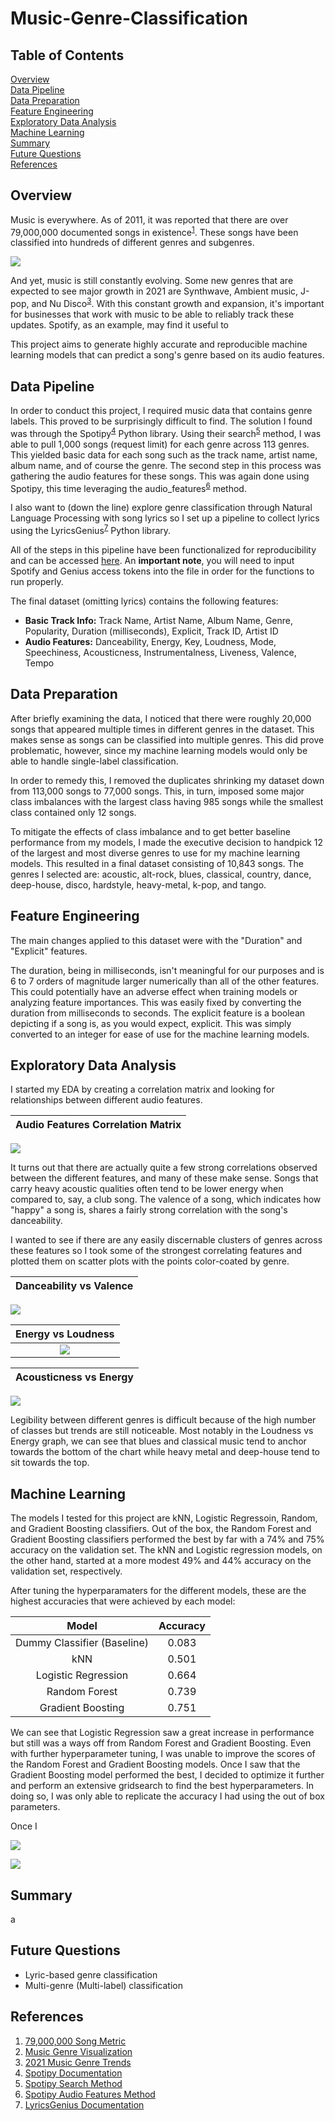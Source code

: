 # Music-Genre-Classification
## Table of Contents
[Overview](#overview)<br/>
[Data Pipeline](#data-pipeline)<br/>
[Data Preparation](#data-preparation)<br/>
[Feature Engineering](#feature-engineering)<br/>
[Exploratory Data Analysis](#exploratory-data-analysis)<br/>
[Machine Learning](#machine-learning)<br/>
[Summary](#summary)<br/>
[Future Questions](#future-questions)<br/>
[References](#references)<br/>

## Overview
Music is everywhere. As of 2011, it was reported that there are over 79,000,000 documented songs in existence<sup>[1](http://bedtimemath.org/fun-math-songs-in-world/)</sup>. These songs have been classified into hundreds of different genres and subgenres.

[<img src='imgs/music_genre_visualization.png'>](https://www.chess.com/news/view/published-data-api)

And yet, music is still constantly evolving. Some new genres that are expected to see major growth in 2021 are Synthwave, Ambient music, J-pop, and Nu Disco<sup>[3](https://www.ujam.com/blog/upcoming-music-trends-in-2021/)</sup>. With this constant growth and expansion, it's important for businesses that work with music to be able to reliably track these updates. Spotify, as an example, may find it useful to

This project aims to generate highly accurate and reproducible machine learning models that can predict a song's genre based on its audio features.

## Data Pipeline

In order to conduct this project, I required music data that contains genre labels. This proved to be surprisingly difficult to find. The solution I found was through the Spotipy<sup>[4](https://spotipy.readthedocs.io/en/2.17.1/)</sup> Python library. Using their search<sup>[5](https://spotipy.readthedocs.io/en/2.17.1/#spotipy.client.Spotify.search)</sup> method, I was able to pull 1,000 songs (request limit) for each genre across 113 genres. This yielded basic data for each song such as the track name, artist name, album name, and of course the genre. The second step in this process was gathering the audio features for these songs. This was again done using Spotipy, this time leveraging the audio_features<sup>[6](https://spotipy.readthedocs.io/en/2.17.1/#spotipy.client.Spotify.audio_features)</sup> method.

I also want to (down the line) explore genre classification through Natural Language Processing with song lyrics so I set up a pipeline to collect lyrics using the LyricsGenius<sup>[7](https://github.com/johnwmillr/LyricsGenius)</sup> Python library.

All of the steps in this pipeline have been functionalized for reproducibility and can be accessed [here](src/datapipeline.py). An **important note**, you will need to input Spotify and Genius access tokens into the file in order for the functions to run properly.

The final dataset (omitting lyrics) contains the following features:
- **Basic Track Info:** Track Name, Artist Name, Album Name, Genre, Popularity, Duration (milliseconds), Explicit, Track ID, Artist ID
- **Audio Features:** Danceability, Energy, Key, Loudness, Mode, Speechiness, Acousticness, Instrumentalness, Liveness, Valence, Tempo

## Data Preparation

After briefly examining the data, I noticed that there were roughly 20,000 songs that appeared multiple times in different genres in the dataset. This makes sense as songs can be classified into multiple genres. This did prove problematic, however, since my machine learning models would only be able to handle single-label classification.

In order to remedy this, I removed the duplicates shrinking my dataset down from 113,000 songs to 77,000 songs. This, in turn, imposed some major class imbalances with the largest class having 985 songs while the smallest class contained only 12 songs.

To mitigate the effects of class imbalance and to get better baseline performance from my models, I made the executive decision to handpick 12 of the largest and most diverse genres to use for my machine learning models. This resulted in a final dataset consisting of 10,843 songs. The genres I selected are: acoustic, alt-rock, blues, classical, country, dance, deep-house, disco, hardstyle, heavy-metal, k-pop, and tango.

## Feature Engineering

The main changes applied to this dataset were with the "Duration" and "Explicit" features.

The duration, being in milliseconds, isn't meaningful for our purposes and is 6 to 7 orders of magnitude larger numerically than all of the other features. This could potentially have an adverse effect when training models or analyzing feature importances. This was easily fixed by converting the duration from milliseconds to seconds. The explicit feature is a boolean depicting if a song is, as you would expect, explicit. This was simply converted to an integer for ease of use for the machine learning models.

## Exploratory Data Analysis

I started my EDA by creating a correlation matrix and looking for relationships between different audio features.

| Audio Features Correlation Matrix |
:-------------------------:|
![](imgs/audio_features_correlation_matrix.png)

It turns out that there are actually quite a few strong correlations observed between the different features, and many of these make sense. Songs that carry heavy acoustic qualities often tend to be lower energy when compared to, say, a club song. The valence of a song, which indicates how "happy" a song is, shares a fairly strong correlation with the song's danceability.

I wanted to see if there are any easily discernable clusters of genres across these features so I took some of the strongest correlating features and plotted them on scatter plots with the points color-coated by genre.

| Danceability vs Valence  |
:-------------------------:|
![](imgs/danceability_vs_valence_per_genre.png)

| Energy vs Loudness        |
|:-------------------------:|
|  ![](imgs/energy_vs_loudness_per_genre.png) |

| Acousticness vs Energy    |
|:-------------------------:|
![](imgs/acousticness_vs_energy_per_genre.png)

Legibility between different genres is difficult because of the high number of classes but trends are still noticeable. Most notably in the Loudness vs Energy graph, we can see that blues and classical music tend to anchor towards the bottom of the chart while heavy metal and deep-house tend to sit towards the top.

## Machine Learning

The models I tested for this project are kNN, Logistic Regressoin, Random, and Gradient Boosting classifiers. Out of the box, the Random Forest and Gradient Boosting classifiers performed the best by far with a 74% and 75% accuracy on the validation set. The kNN and Logistic regression models, on the other hand, started at a more modest 49% and 44% accuracy on the validation set, respectively.

After tuning the hyperparamaters for the different models, these are the highest accuracies that were achieved by each model:

| **Model**  | **Accuracy** |
|:----------:|:-------------:|
| Dummy Classifier (Baseline)   |  0.083 |
| kNN   |    0.501   |
| Logistic Regression   | 0.664 |
| Random Forest  | 0.739 |
| Gradient Boosting   | 0.751 |

We can see that Logistic Regression saw a great increase in performance but still was a ways off from Random Forest and Gradient Boosting. Even with further hyperparameter tuning, I was unable to improve the scores of the Random Forest and Gradient Boosting models. Once I saw that the Gradient Boosting model performed the best, I decided to optimize it further and perform an extensive gridsearch to find the best hyperparameters. In doing so, I was only able to replicate the accuracy I had using the out of box parameters.

Once I

![](imgs/confusion_matrix_test_set.png)

![](imgs/mean_decrease_log_loss_feature_importance.png)


## Summary

a

## Future Questions

- Lyric-based genre classification
- Multi-genre (Multi-label) classification

## References

1. [79,000,000 Song Metric](http://bedtimemath.org/fun-math-songs-in-world/)
2. [Music Genre Visualization](https://www.chess.com/news/view/published-data-api)
3. [2021 Music Genre Trends](https://www.ujam.com/blog/upcoming-music-trends-in-2021/)
4. [Spotipy Documentation](https://spotipy.readthedocs.io/en/2.17.1/)
5. [Spotipy Search Method](https://spotipy.readthedocs.io/en/2.17.1/#spotipy.client.Spotify.search)
6. [Spotipy Audio Features Method](https://spotipy.readthedocs.io/en/2.17.1/#spotipy.client.Spotify.audio_features)
7. [LyricsGenius Documentation](https://github.com/johnwmillr/LyricsGenius)